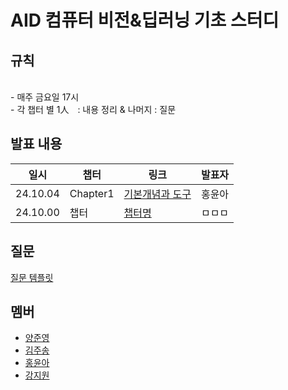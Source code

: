 # AID 컴퓨터 비전&딥러닝 기초 스터디

## 규칙
<br>
- 매주 금요일 17시 <br>
- 각 챕터 별 1人　: 내용 정리 & 나머지 : 질문

## 발표 내용

일시|챕터|링크|발표자
--|--|--|--
24.10.04|Chapter1|[기본개념과 도구](https://colab.research.google.com/drive/15YOxlvXt8QcgVdu_VDuvAmcOLkWoIXo-?usp=sharing)|홍윤아
24.10.00|챕터|[챕터명](링크)|ㅁㅁㅁ

## 질문
[질문 템플릿](./question/README.md)

## 멤버

- [양준영](https://github.com/Neibce)
- [김주송](https://github.com/jooiss)
- [홍윤아](https://github.com/YunaHong)
- [강지원](https://github.com/zwo-n)
